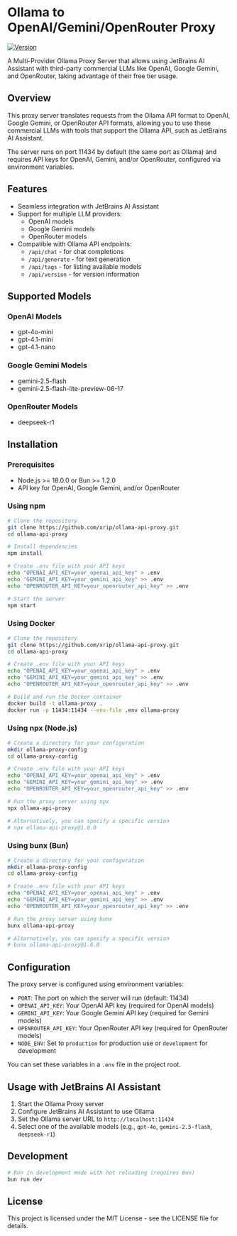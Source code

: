 # Ollama to OpenAI/Gemini/OpenRouter Proxy

[![Version](https://img.shields.io/badge/version-1.0.1e-blue.svg)](https://github.com/xrip/ollama-api-proxy)

A Multi-Provider Ollama Proxy Server that allows using JetBrains AI Assistant with third-party commercial LLMs like
OpenAI, Google Gemini, and OpenRouter, taking advantage of their free tier usage.

## Overview

This proxy server translates requests from the Ollama API format to OpenAI, Google Gemini, or OpenRouter API formats,
allowing
you to use these commercial LLMs with tools that support the Ollama API, such as JetBrains AI Assistant.

The server runs on port 11434 by default (the same port as Ollama) and requires API keys for OpenAI, Gemini, and/or
OpenRouter, configured via
environment variables.

## Features

- Seamless integration with JetBrains AI Assistant
- Support for multiple LLM providers:
    - OpenAI models
    - Google Gemini models
  - OpenRouter models
- Compatible with Ollama API endpoints:
    - `/api/chat` - for chat completions
    - `/api/generate` - for text generation
    - `/api/tags` - for listing available models
    - `/api/version` - for version information

## Supported Models

### OpenAI Models

- gpt-4o-mini
- gpt-4.1-mini
- gpt-4.1-nano

### Google Gemini Models

- gemini-2.5-flash
- gemini-2.5-flash-lite-preview-06-17

### OpenRouter Models

- deepseek-r1

## Installation

### Prerequisites

- Node.js >= 18.0.0 or Bun >= 1.2.0
- API key for OpenAI, Google Gemini, and/or OpenRouter

### Using npm

```bash
# Clone the repository
git clone https://github.com/xrip/ollama-api-proxy.git
cd ollama-api-proxy

# Install dependencies
npm install

# Create .env file with your API keys
echo "OPENAI_API_KEY=your_openai_api_key" > .env
echo "GEMINI_API_KEY=your_gemini_api_key" >> .env
echo "OPENROUTER_API_KEY=your_openrouter_api_key" >> .env

# Start the server
npm start
```

### Using Docker

```bash
# Clone the repository
git clone https://github.com/xrip/ollama-api-proxy.git
cd ollama-api-proxy

# Create .env file with your API keys
echo "OPENAI_API_KEY=your_openai_api_key" > .env
echo "GEMINI_API_KEY=your_gemini_api_key" >> .env
echo "OPENROUTER_API_KEY=your_openrouter_api_key" >> .env

# Build and run the Docker container
docker build -t ollama-proxy .
docker run -p 11434:11434 --env-file .env ollama-proxy
```

### Using npx (Node.js)

```bash
# Create a directory for your configuration
mkdir ollama-proxy-config
cd ollama-proxy-config

# Create .env file with your API keys
echo "OPENAI_API_KEY=your_openai_api_key" > .env
echo "GEMINI_API_KEY=your_gemini_api_key" >> .env
echo "OPENROUTER_API_KEY=your_openrouter_api_key" >> .env

# Run the proxy server using npx
npx ollama-api-proxy

# Alternatively, you can specify a specific version
# npx ollama-api-proxy@1.0.0
```

### Using bunx (Bun)

```bash
# Create a directory for your configuration
mkdir ollama-proxy-config
cd ollama-proxy-config

# Create .env file with your API keys
echo "OPENAI_API_KEY=your_openai_api_key" > .env
echo "GEMINI_API_KEY=your_gemini_api_key" >> .env
echo "OPENROUTER_API_KEY=your_openrouter_api_key" >> .env

# Run the proxy server using bunx
bunx ollama-api-proxy

# Alternatively, you can specify a specific version
# bunx ollama-api-proxy@1.0.0
```

## Configuration

The proxy server is configured using environment variables:

- `PORT`: The port on which the server will run (default: 11434)
- `OPENAI_API_KEY`: Your OpenAI API key (required for OpenAI models)
- `GEMINI_API_KEY`: Your Google Gemini API key (required for Gemini models)
- `OPENROUTER_API_KEY`: Your OpenRouter API key (required for OpenRouter models)
- `NODE_ENV`: Set to `production` for production use or `development` for development

You can set these variables in a `.env` file in the project root.

## Usage with JetBrains AI Assistant

1. Start the Ollama Proxy server
2. Configure JetBrains AI Assistant to use Ollama
3. Set the Ollama server URL to `http://localhost:11434`
4. Select one of the available models (e.g., `gpt-4o`, `gemini-2.5-flash`, `deepseek-r1`)

## Development

```bash
# Run in development mode with hot reloading (requires Bun)
bun run dev
```

## License

This project is licensed under the MIT License - see the LICENSE file for details.
